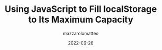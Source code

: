 ---
author: mazzarolomatteo
date: 2022-06-26
permalink: false
tags:
  - javascript
  - storage
target_url: https://mmazzarolo.com/blog/2022-06-26-filling-local-storage-programmatically/
title: Using JavaScript to Fill localStorage to Its Maximum Capacity
---